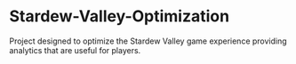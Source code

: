 # Stardew-Valley-Optimization
Project designed to optimize the Stardew Valley game experience providing analytics that are useful for players.
